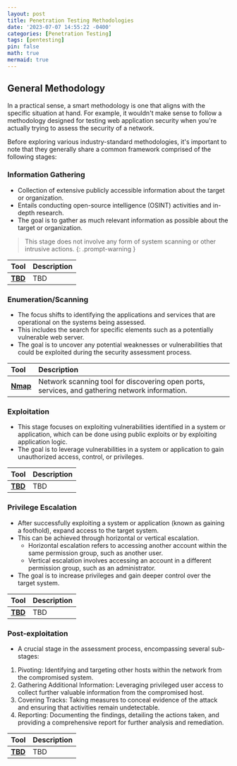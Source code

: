 ```yaml
---
layout: post
title: Penetration Testing Methodologies
date: '2023-07-07 14:55:22 -0400'
categories: [Penetration Testing]
tags: [pentesting]
pin: false
math: true
mermaid: true
---
```

## General Methodology
In a practical sense, a smart methodology is one that aligns with the specific situation at hand. For example, it wouldn't make sense to follow a methodology designed for testing web application security when you're actually trying to assess the security of a network.

Before exploring various industry-standard methodologies, it's important to note that they generally share a common framework comprised of the following stages:

### Information Gathering 

- Collection of extensive publicly accessible information about the target or organization. 
- Entails conducting open-source intelligence (OSINT) activities and in-depth research.
- The goal is to gather as much relevant information as possible about the target or organization.  

> This stage does not involve any form of system scanning or other intrusive actions.
{: .prompt-warning }

|   Tool                       | Description                                  |
|:-----------------------------|:---------------------------------------------|
|[**TBD**](https://rhettcoleman.github.io/categories/nmap/) |  TBD |

### Enumeration/Scanning

- The focus shifts to identifying the applications and services that are operational on the systems being assessed. 
- This includes the search for specific elements such as a potentially vulnerable web server.
- The goal is to uncover any potential weaknesses or vulnerabilities that could be exploited during the security assessment process.

|   Tool                       | Description                                  |
|:-----------------------------|:---------------------------------------------|
|[**Nmap**](https://rhettcoleman.github.io/categories/nmap/) |  Network scanning tool for discovering open ports, services, and gathering network information. |

### Exploitation

- This stage focuses on exploiting vulnerabilities identified in a system or application, which can be done using public exploits or by exploiting application logic.
- The goal is to leverage vulnerabilities in a system or application to gain unauthorized access, control, or privileges. 

|   Tool                       | Description                                  |
|:-----------------------------|:---------------------------------------------|
|[**TBD**](https://rhettcoleman.github.io/categories/nmap/) |  TBD |

### Privilege Escalation

- After successfully exploiting a system or application (known as gaining a foothold), expand access to the target system. 
 - This can be achieved through horizontal or vertical escalation. 
    + Horizontal escalation refers to accessing another account within the same permission group, such as another user.
    + Vertical escalation involves accessing an account in a different permission group, such as an administrator. 
 - The goal is to increase privileges and gain deeper control over the target system.

|   Tool                       | Description                                  |
|:-----------------------------|:---------------------------------------------|
|[**TBD**](https://rhettcoleman.github.io/categories/nmap/) |  TBD |

### Post-exploitation
- A crucial stage in the assessment process, encompassing several sub-stages:
1. Pivoting: Identifying and targeting other hosts within the network from the compromised system.
2. Gathering Additional Information: Leveraging privileged user access to collect further valuable information from the compromised host.
3. Covering Tracks: Taking measures to conceal evidence of the attack and ensuring that activities remain undetectable.
4. Reporting: Documenting the findings, detailing the actions taken, and providing a comprehensive report for further analysis and remediation.

|   Tool                       | Description                                  |
|:-----------------------------|:---------------------------------------------|
|[**TBD**](https://rhettcoleman.github.io/categories/nmap/) |  TBD |
